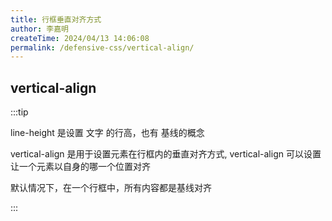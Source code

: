 ```yaml
---
title: 行框垂直对齐方式
author: 李嘉明
createTime: 2024/04/13 14:06:08
permalink: /defensive-css/vertical-align/
---
```



## vertical-align

:::tip

line-height 是设置 文字 的行高，也有 基线的概念

vertical-align 是用于设置元素在行框内的垂直对齐方式, vertical-align 可以设置让一个元素以自身的哪一个位置对齐

默认情况下，在一个行框中，所有内容都是基线对齐


:::